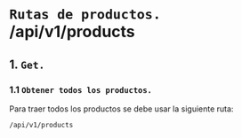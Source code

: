 # `Rutas de productos.` /api/v1/products

## 1. `Get.`

### 1.1 `Obtener todos los productos.`

Para traer todos los productos se debe usar la siguiente ruta:

```
/api/v1/products
```
